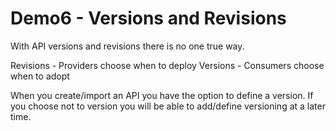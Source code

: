 # Demo6 - Versions and Revisions

With API versions and revisions there is no one true way.






Revisions - Providers choose when to deploy
Versions - Consumers choose when to adopt



When you create/import an API you have the option to define a version. If you choose not to version you will be able to add/define versioning at a later time.


